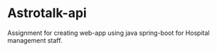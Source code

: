 # Astrotalk-api
Assignment for creating web-app using java spring-boot for Hospital management staff.
